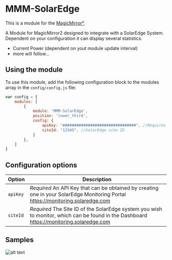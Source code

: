# MMM-SolarEdge

This is a module for the [MagicMirror²](https://github.com/MichMich/MagicMirror/).

A Module for MagicMirror2 designed to integrate with a SolarEdge System. Dependent on your configuration it can display several statistics.

- Current Power (dependent on yout module update interval)
- more will follow...

## Using the module

To use this module, add the following configuration block to the modules array in the `config/config.js` file:

```js
var config = {
    modules: [
        {
            module: 'MMM-SolarEdge',
            position: 'lower_third',
            config: {
                apiKey: "################################", //Requires your own API Key
                siteId: "12345", //SolarEdge site ID
            }
        },
    ]
}
```

## Configuration options

| Option           | Description
|----------------- |-----------
| `apiKey`         | *Required* An API Key that can be obtained by creating one in your SolarEdge Monitoring Portal https://monitoring.solaredge.com
| `siteId`         | *Required* The Site ID of the SolarEdge system you wish to monitor, which can be found in the Dashboard https://monitoring.solaredge.com

## Samples
![alt text](https://github.com/st3v0rr/MMM-SolarEdge/blob/master/docs/CurrentPower.png "Example")
